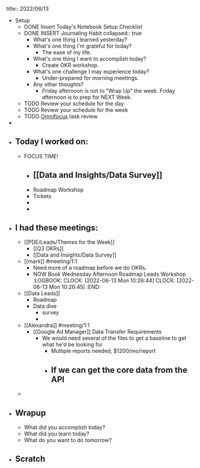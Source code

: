 title:: 2022/06/13

- Setup
	- DONE Insert Today's Notebook Setup Checklist
	- DONE INSERT Journaling Habit
	  collapsed:: true
		- What's one thing I learned yesterday?
		- What's one thing I'm grateful for today?
			- The ease of my life.
		- What's one thing I want to accomplish today?
			- Create OKR workshop.
		- What's one challenge I may experience today?
			- Under-prepared for morning meetings.
		- Any other thoughts?
			- Friday afternoon is not to "Wrap Up" the week. Friday afternoon is to prep for NEXT Week.
	- TODO Review your schedule for the day
	- TODO Review your schedule for the week
	- TODO [Omnifocus](omnifocus://) task review
-
- ## Today I worked on:
	- FOCUS TIME!
		- [[Data and Insights/Data Survey]]
			-
		- Roadmap Workshop
		- Tickets
		-
		-
- ## I had these meetings:
	- [[PDE/Leads/Themes for the Week]]
		- [[Q3 OKRs]]
		- [[Data and Insights/Data Survey]]
	- [[mark]] #meeting/1:1
		- Need more of a roadmap before we do OKRs.
		- NOW Book Wednesday Afternoon Roadmap Leads Workshop
		  :LOGBOOK:
		  CLOCK: [2022-06-13 Mon 10:26:44]
		  CLOCK: [2022-06-13 Mon 10:26:45]
		  :END:
	- [[Data Leads]]
		- Roadmap
		- Data dive
			- survey
			-
	- [[Alexandra]] #meeting/1:1
		- [[Google Ad Manager]] Data Transfer Requirements
			- We would need several of the files to get a baseline to get what he'd be looking for
				- Multiple reports needed, $1200/mo/report
				- If we can get the core data from the API
					-
	-
- ## Wrapup
	- What did you accomplish today?
	- What did you learn today?
	- What do you want to do tomorrow?
- ## Scratch